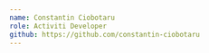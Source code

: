 ```yaml
--- 
name: Constantin Ciobotaru
role: Activiti Developer
github: https://github.com/constantin-ciobotaru
---
```

